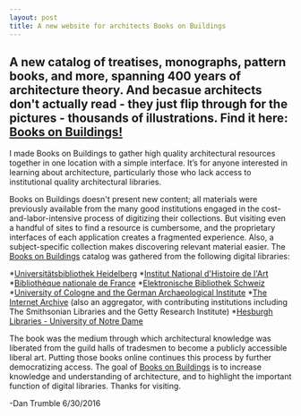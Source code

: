```yaml
---
layout: post
title: A new website for architects Books on Buildings
---
```


## A new catalog of treatises, monographs, pattern books, and more, spanning 400 years of architecture theory. And becasue architects don't actually read - they just flip through for the pictures - thousands of illustrations. Find it here: [Books on Buildings!][1]

I made Books on Buildings to gather high quality architectural resources together in one location with a simple interface. It’s for anyone interested in learning about architecture, particularly those who lack access to institutional quality architectural libraries.

Books on Buildings doesn't present new content; all materials were previously available from the many good institutions engaged in the cost-and-labor-intensive process of digitizing their collections. But visiting even a handful of sites to find a resource is cumbersome, and the proprietary interfaces of each application creates a fragmented experience. Also, a subject-specific collection makes discovering relevant material easier. The [Books on Buildings][1] catalog was gathered from the following digital libraries:
	
*[Universitätsbibliothek Heidelberg][2]
*[Institut National d'Histoire de l'Art][3]
*[Bibliothèque nationale de France][4]
*[Elektronische Bibliothek Schweiz][5]
*[University of Cologne and the German Archaeological Institute][6]
*[The Internet Archive][7]  (also an aggregator, with contributing institutions including The Smithsonian Libraries and the Getty Research Institute)
*[Hesburgh Libraries - University of Notre Dame][8]

The book was the medium through which architectural knowledge was liberated from the guild halls of tradesmen to become a publicly accessible liberal art. Putting those books online continues this process by further democratizing access. The goal of [Books on Buildings][1] is to increase knowledge and understanding of architecture, and to highlight the important function of digital libraries. Thanks for visiting. 

\-Dan Trumble 6/30/2016

[1]: http://dtlib.github.io
[2]: http://www.ub.uni-heidelberg.de/
[3]: http://bibliotheque.inha.fr/iguana/www.main.cls?surl=bibliotheque-inha
[4]: http://gallica.bnf.fr/
[5]: http://www.e-rara.ch/
[6]: http://arachne.uni-koeln.de/drupal/
[7]: https://archive.org/details/texts
[8]: http://library.nd.edu/architecture/DigitizedRareBooks.shtml
